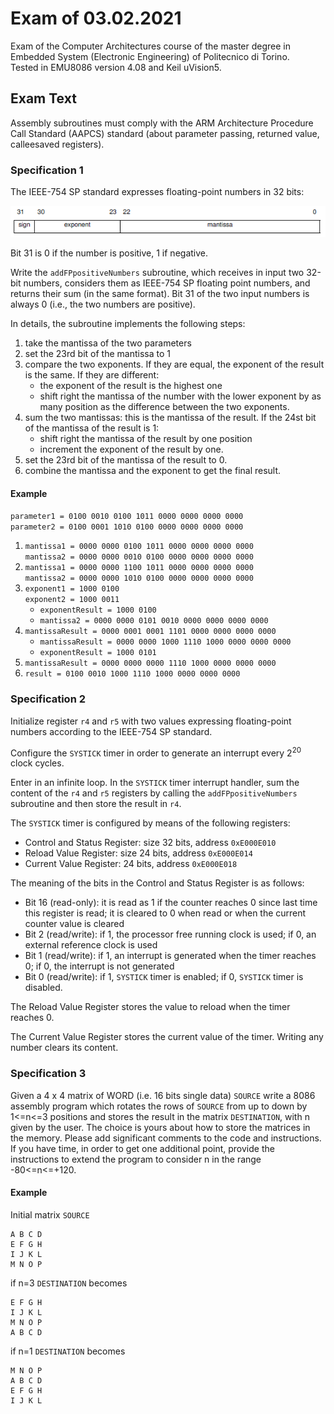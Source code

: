 # Exam of 03.02.2021
Exam of the Computer Architectures course of the master degree in Embedded System (Electronic Engineering) of Politecnico di Torino.<br/>
Tested in EMU8086 version 4.08 and Keil uVision5.<br/>

## Exam Text
Assembly subroutines must comply with the ARM Architecture Procedure Call Standard (AAPCS) standard (about parameter passing, returned value, calleesaved
registers).

### Specification 1
The IEEE-754 SP standard expresses floating-point numbers in 32 bits:

![](./ss6.png)

Bit 31 is 0 if the number is positive, 1 if negative.

Write the `addFPpositiveNumbers` subroutine, which receives in input two 32-bit numbers, considers them as IEEE-754 SP floating point numbers, and returns their sum (in the same format). Bit 31 of the two input numbers is always 0 (i.e., the two numbers are positive).

In details, the subroutine implements the following steps:
1. take the mantissa of the two parameters
2. set the 23rd bit of the mantissa to 1
3. compare the two exponents. If they are equal, the exponent of the result is the same. If they are different:
	- the exponent of the result is the highest one
	- shift right the mantissa of the number with the lower exponent by as many position as the difference between the two exponents.
4. sum the two mantissas: this is the mantissa of the result. If the 24st bit of the mantissa of the result is 1:
	- shift right the mantissa of the result by one position
	- increment the exponent of the result by one.
5. set the 23rd bit of the mantissa of the result to 0.
6. combine the mantissa and the exponent to get the final result.

#### Example
`parameter1 = 0100 0010 0100 1011 0000 0000 0000 0000`<br/>
`parameter2 = 0100 0001 1010 0100 0000 0000 0000 0000`

1. `mantissa1 = 0000 0000 0100 1011 0000 0000 0000 0000`<br/>
   `mantissa2 = 0000 0000 0010 0100 0000 0000 0000 0000`
2. `mantissa1 = 0000 0000 1100 1011 0000 0000 0000 0000`<br/>
   `mantissa2 = 0000 0000 1010 0100 0000 0000 0000 0000`
3. `exponent1 = 1000 0100`<br/>
   `exponent2 = 1000 0011`
	- `exponentResult = 1000 0100`
	- `mantissa2 = 0000 0000 0101 0010 0000 0000 0000 0000`
4. `mantissaResult = 0000 0001 0001 1101 0000 0000 0000 0000`<br/>
	- `mantissaResult = 0000 0000 1000 1110 1000 0000 0000 0000`
	- `exponentResult = 1000 0101`
5. `mantissaResult = 0000 0000 0000 1110 1000 0000 0000 0000`
6. `result = 0100 0010 1000 1110 1000 0000 0000 0000`

### Specification 2
Initialize register `r4` and `r5` with two values expressing floating-point numbers according to the IEEE-754 SP standard.

Configure the `SYSTICK` timer in order to generate an interrupt every 2<sup>20</sup> clock cycles.

Enter in an infinite loop. In the `SYSTICK` timer interrupt handler, sum the content of the `r4` and `r5` registers by calling the `addFPpositiveNumbers` subroutine and then store the result in `r4`.

The `SYSTICK` timer is configured by means of the following registers:
- Control and Status Register: size 32 bits, address `0xE000E010`
- Reload Value Register: size 24 bits, address `0xE000E014`
- Current Value Register: 24 bits, address `0xE000E018`

The meaning of the bits in the Control and Status Register is as follows:
- Bit 16 (read-only): it is read as 1 if the counter reaches 0 since last time this register is read; it is cleared to 0 when read or when the current counter value is cleared
- Bit 2 (read/write): if 1, the processor free running clock is used; if 0, an external reference clock is used
- Bit 1 (read/write): if 1, an interrupt is generated when the timer reaches 0; if 0, the interrupt is not generated
- Bit 0 (read/write): if 1, `SYSTICK` timer is enabled; if 0, `SYSTICK` timer is disabled.

The Reload Value Register stores the value to reload when the timer reaches 0.

The Current Value Register stores the current value of the timer.
Writing any number clears its content.

### Specification 3
Given a 4 x 4 matrix of WORD (i.e. 16 bits single data) `SOURCE` write a 8086 assembly program which rotates the rows of `SOURCE` from up to down by 1<=n<=3 positions and stores the result in the matrix `DESTINATION`, with n given by the user.
The choice is yours about how to store the matrices in the memory.
Please add significant comments to the code and instructions.
If you have time, in order to get one additional point, provide the instructions to extend the program to consider n in the range -80<=n<=+120.

#### Example
Initial matrix `SOURCE`
```
A B C D
E F G H
I J K L
M N O P
```
if n=3 `DESTINATION` becomes
```
E F G H
I J K L
M N O P
A B C D
```
if n=1 `DESTINATION` becomes
```
M N O P
A B C D
E F G H
I J K L
```